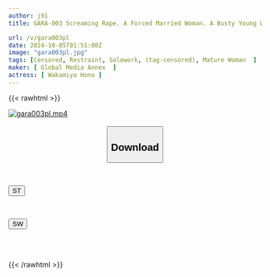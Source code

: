 ```yaml
---
author: j91
title: GARA-003 Screaming Rape. A Forced Married Woman. A Busty Young Wife Who Becomes Her Father-in-law's Sex Slave And Writhes In Agony. Hono Wakamiya

url: /v/gara003pl
date: 2024-10-05T01:51:00Z
image: "gara003pl.jpg"
tags: [Censored, Restraint, Solowork, (tag-censored), Mature Woman	]
maker: [ Global Media Annex  ]
actress: [ Wakamiya Hono ]
---
```



{{< rawhtml >}}

<div class="video" data-videoid="Wydl6BgVjafbJ2m">
    <a href="javascript:;">
        <img src="/v/gara003pl/gara003pl.jpg" width="WIDTH" height="HEIGHT" alt="gara003pl.mp4" loading="lazy">
    </a>
</div>

<script type="text/javascript" src="https://j91.asia/asset/on-demand-st.js"></script>

<br>
  <link rel="stylesheet" href="https://j91.asia/asset/bs5.css">
  
  <center>
  <button class="btn btn-primary" type="button" data-bs-toggle="collapse" data-bs-target=".multi-collapse" aria-expanded="false" aria-controls="multiCollapseExample1 multiCollapseExample2"><h2>Download</h2></button></center>
</p>
<div class="row">
  <div class="col">
    <div class="collapse multi-collapse" id="multiCollapseExample1">
      <div class="card card-body">
	      	      <br>
<div class="buttons">  
<p><a href="/v/gara003pl/st.html" target="_blank"><button class="btn-hover color-3"><i class="fa fa-download"></i> ST</button></a></p></div>
    </div>
  </div>
</div>
  <div class="col">
    <div class="collapse multi-collapse" id="multiCollapseExample2">
      <div class="card card-body">
	      <br>
<div class="buttons">
<p><a href="/v/gara003pl/sw.html" target="_blank"><button class="btn-hover color-2"><i class="fa fa-download"></i> SW</button></a></p></div>
<br><br>
      </div>
    </div>
  </div>
</div>

{{< /rawhtml >}}